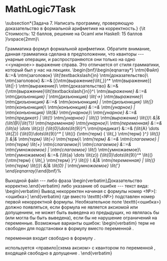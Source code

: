 # MathLogic7Task

\subsection*{Задача 7. Написать программу, проверяющую доказательство в формальной арифметике на корректность.}
{\it Стоимость: 12 баллов, решение на Ocaml или Haskell: 15 баллов }\vspace{2mm}\\

Грамматика формул формальной арифметики. Обратите внимание, данная 
грамматика сделана в предположении, что кванторы --- унарные операции,
и распространяются они только на одно <<унарное>> выражение справа.
Это отличается от стиля грамматики, который был у нас на лекциях.
\begin{bnf}\begin{eqnarray*}
\ntm{Файл} &::=& \ntm{заголовок} \lit{\textbackslash{}n} \ntm{доказательство}\\
\ntm{заголовок} &::=& [\{\ntm{выражение}\lit{,}\}^* \ntm{выражение}] \lit{|-} \ntm{выражение}\\
\ntm{доказательство} &::=& \{\ntm{выражение}\lit{\textbackslash{}n}\}^*\\
\ntm{выражение} &::=& \ntm{дизъюнкция} | \ntm{дизъюнкция} \lit{->} \ntm{выражение}\\
\ntm{дизъюнкция} &::=& \ntm{конъюнкция} | \ntm{дизъюнкция} \lit{|} \ntm{конъюнкция}\\
\ntm{конъюнкция} &::=& \ntm{унарное} | \ntm{конъюнкция} \lit{\&} \ntm{унарное}\\
\ntm{унарное} &::=& \ntm{предикат} | \lit{!} \ntm{унарное} | \lit{(} \ntm{выражение} \lit{)}\\
               &|& (\lit{@}|\lit{?}) \ntm{переменная} \ntm{унарное}\\
\ntm{переменная} &::=& (\lit{a} \dots \lit{z}) \{\lit{0}\dots\lit{9}\}^*\\
\ntm{предикат} &::=& (\lit{A} \dots \lit{Z}) \{\lit{0}\dots\lit{9}\}^* [ \lit{(} {\ntm{терм} \{ \lit{,} \ntm{терм} \}^*} \lit{)} ]\\
             &|& \ntm{терм} \lit{=} \ntm{терм}\\
\ntm{терм}   &::=& \ntm{слагаемое} | \ntm{терм} \lit{+} \ntm{слагаемое}\\
\ntm{слагаемое} &::=& \ntm{умножаемое} | \ntm{слагаемое} \lit{*} \ntm{умножаемое}\\
\ntm{умножаемое} &::=& (\lit{a} \dots \lit{z}) \{\lit{0}\dots\lit{9}\}^*  \lit{(} {\ntm{терм} \{ \lit{,} \ntm{терм} \}^*} \lit{)} \\
             &|& \ntm{переменная} | \lit{(} \ntm{терм} \lit{)}\\
             &|& \lit{0} | \ntm{умножаемое} \lit{'}
\end{eqnarray*}\end{bnf}%

Выходной файл --- либо фраза 
\begin{verbatim}Доказательство корректно.\end{verbatim}
либо указание об ошибке --- текст вида: 
\begin{verbatim}
Вывод некорректен начиная с формулы номер <№>[: <ошибка>]
\end{verbatim}
где вместо \texttt{<№>} подставлен номер первой некорректной формулы. Необязательное поле
\texttt{<ошибка>} должно появляться, если формула не является аксиомой или допущением,
не может быть выведена из предыдущих, но являлась бы (или могла бы быть выведена), 
если бы не нарушение ограничений на переменные. Возможные варианты ошибок:
\begin{verbatim}
терм <X> не свободен для подстановки в формулу <Y> вместо переменной <a>.

переменная <a> входит свободно в формулу <X>.

используется <правило|схема аксиом> с квантором по переменной <a>, 
входящей свободно в допущение <X>.
\end{verbatim}
